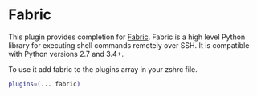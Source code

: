 # Fabric

This plugin provides completion for [Fabric](https://www.fabfile.org/). 
Fabric is a high level Python library for executing shell commands remotely over SSH. It is compatible with Python versions 2.7 and 3.4+.

To use it add fabric to the plugins array in your zshrc file.

```zsh
plugins=(... fabric)
```
